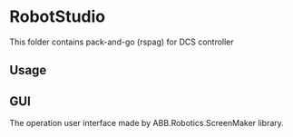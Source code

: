 # RobotStudio

This folder contains pack-and-go (rspag) for DCS controller

## Usage

## GUI

The operation user interface made by ABB.Robotics.ScreenMaker library.
